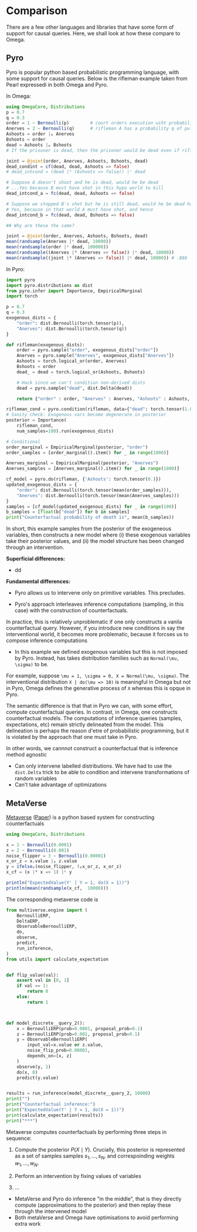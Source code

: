 # Comparison

There are a few other languages and libraries that have some form of support for causal queries.
Here, we shall look at how these compare to Omega.

## Pyro

Pyro is popular python based probabilistic programming language, with some support for causal queries.
Below is the rifleman example taken from Pearl expressedi in both Omega and Pyro.

In Omega:

```julia
using OmegaCore, Distributions
p = 0.7
q = 0.3
order = 1 ~ Bernoulli(p)        # court orders execution wiht probability p
Anerves = 2 ~ Bernoulli(q)      # rifleman A has a probability q of pulling the trigger out of nervousness
Ashoots = order |ₚ Anerves
Bshoots = order
dead = Ashoots |ₚ Bshoots
# If the prisoner is dead, then the prisoner would be dead even if rifleman A had not shot

joint = @joint(order, Anerves, Ashoots, Bshoots, dead)
dead_condint = cf(dead, dead, Ashoots => false)
# dead_intcond = (dead |ᵈ (Ashoots => false)) |ᶜ dead 

# Suppose A doesn't shoot and he is dead, would he be dead
# ...Yes because B must have shot in this hypo world to kill 
dead_intcond_a = fc(dead, dead, Ashoots => false)

# Suppose we stopped B's shot but he is still dead, would he be dead had we not
# Yes, because in that world A must have shot, and hence 
dead_intcond_b = fc(dead, dead, Bshoots => false)

## Why are these the same?

joint = @joint(order, Anerves, Ashoots, Bshoots, dead)
mean(randsample(Anerves |ᶜ dead, 10000))
mean(randsample(order |ᶜ dead, 100000))
mean(randsample((Anerves |ᵈ (Anerves => false)) |ᶜ dead, 10000)) 
mean(randsample((joint |ᵈ (Anerves => false)) |ᶜ dead, 10000)) # .886
```

In Pyro:

```python
import pyro
import pyro.distributions as dist
from pyro.infer import Importance, EmpiricalMarginal
import torch

p = 0.7
q = 0.3
exogenous_dists = {
    "order": dist.Bernoulli(torch.tensor(p)),
    "Anerves": dist.Bernoulli(torch.tensor(q))
}

def rifleman(exogenous_dists):
    order = pyro.sample("order", exogenous_dists["order"])
    Anerves = pyro.sample("Anerves", exogenous_dists["Anerves"])
    Ashoots = torch.logical_or(order, Anerves)
    Bshoots = order
    dead_ = dead = torch.logical_or(Ashoots, Bshoots)

    # Hack since we can't condition non-derived dists
    dead = pyro.sample("dead", dist.Delta(dead))

    return {"order" : order, "Anerves" : Anerves, "Ashoots" : Ashoots, "Bshoots" : Bshoots, "dead" : dead}

rifleman_cond = pyro.condition(rifleman, data={"dead": torch.tensor(1.0)})
# Sanity check: Exogenous vars become degenerate in posterior
posterior = Importance(
    rifleman_cond,
    num_samples=100).run(exogenous_dists)

# Conditional 
order_marginal = EmpiricalMarginal(posterior, "order")
order_samples = [order_marginal().item() for _ in range(1000)]

Anerves_marginal = EmpiricalMarginal(posterior, "Anerves")
Anerves_samples = [Anerves_marginal().item() for _ in range(1000)]

cf_model = pyro.do(rifleman, {'Ashoots': torch.tensor(0.)})
updated_exogenous_dists = {
    "order": dist.Bernoulli(torch.tensor(mean(order_samples))),
    "Anerves": dist.Bernoulli(torch.tensor(mean(Anerves_samples)))
}
samples = [cf_model(updated_exogenous_dists) for _ in range(100)]
b_samples = [float(b["dead"]) for b in samples]
print("Counterfactual probability of death is", mean(b_samples))
```

In short, this example samples from the posterior of the exogeneous variables, then constructs a new model where (i) these exogenous variables take their posterior values, and (ii) the model structure has been changed through an intervention.

__Superficial differences:__
- dd

__Fundamental differences:__
- Pyro allows us to intervene only on primitive variables.  This precludes.

- Pyro's approach interleaves inference computations (sampling, in this case) with the construction of counterfactuals.

In practice, this is relatively unproblematic if one only constructs a vanila counterfactual query.  However, if you introduce new conditions in say the interventional world, it becomes more problematic, because it forcses us to compose inference computations

- In this example we defined exogenous variables but this is not imposed by Pyro.  Instead, has takes distribution families such as `Normal(\mu, \sigma)` to be.  

For example, suppose `\mu = 1, \sigma = 0, X = Normal(\mu, \sigma)`.  The interventional distribution `X | do(\mu => 10)` is meaningful in Omega but not in Pyro, Omega defines the generative process of `X` whereas this is opque in Pyro.  

The semantic difference is that that in Pyro we can, with some effort, compute counterfactual queries.  In contrast, in Omega, one constructs counterfactual models.  The computations of inference queries (samples, expectations, etc) remain strictly delineated from the model.  This delineation is perhaps the reason d'etre of probabilistic programming, but it is violated by the approach that one must take in Pyro.


  In other words, we cannnot construct a counterfactual that is inference method agnostic
- Can only intervene labelled distributions.  We have had to use the `dist.Delta` trick to be able to condition and intervene transformations of random variables
- Can't take advantage of optimizations


## MetaVerse

[Metaverse](https://github.com/babylonhealth/multiverse/blob/master/example_discrete.py) ([Paper](https://arxiv.org/pdf/1910.08091.pdf)) is a python based system for constructing counterfactuals

```julia
using OmegaCore, Distributions

x = 1 ~ Bernoulli(0.0001)
z = 2 ~ Bernoulli(0.001)
noise_flipper = 3 ~ Bernoulli(0.00001)
x_or_z = x.value |ₚ z.value
y = ifelseₚ(noise_flipper, !ₚx_or_z, x_or_z)
x_cf = (x |ᵈ x => 1) |ᶜ y

println("ExpectedValue(Y' | Y = 1, do(X = 1))")
println(mean(randsample(x_cf,  10000)))
```

The corresponding metaverse code is

```python
from multiverse.engine import (
    BernoulliERP,
    DeltaERP,
    ObservableBernoulliERP,
    do,
    observe,
    predict,
    run_inference,
)
from utils import calculate_expectation


def flip_value(val):
    assert val in [0, 1]
    if val == 1:
        return 0
    else:
        return 1



def model_discrete__query_2():
    x = BernoulliERP(prob=0.0001, proposal_prob=0.1)
    z = BernoulliERP(prob=0.001, proposal_prob=0.1)
    y = ObservableBernoulliERP(
        input_val=x.value or z.value,
        noise_flip_prob=0.00001,
        depends_on=[x, z]
    )
    observe(y, 1)
    do(x, 0)
    predict(y.value)


results = run_inference(model_discrete__query_2, 10000)
print("")
print("Counterfactual inference:")
print("ExpectedValue(Y' | Y = 1, do(X = 1))")
print(calculate_expectation(results))
print("***")
```

Metaverse computes counterfactuals by performing three steps in sequence:

1. Compute the posterior $P(X \mid Y)$.  Crucially, this posterior is represented as a set of samples samples $s_1,\dots, s_N$, and correspoinding weights $w_1,\dots, w_N$.

2. Perform an intervention by fixing values of variables

3. ...


- MetaVerse and Pyro do inference "in the middle", that is they directly compute (approximations to the posterior) and then replay these through the intervened model
- Both metaVerse and Omega have optimisations to avoid performing extra work